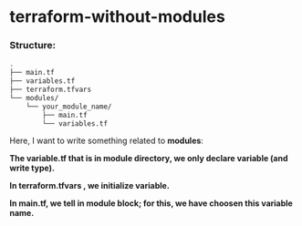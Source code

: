 # terraform-without-modules

### Structure:

```bash
.
├── main.tf             
├── variables.tf        
├── terraform.tfvars    
└── modules/            
    └── your_module_name/ 
        ├── main.tf       
        └── variables.tf  
```

Here, I want to write something related to **modules**:

**The variable.tf that is in module directory, we only declare variable (and write type).**


**In terraform.tfvars , we initialize variable.**


**In main.tf, we tell in module block; for this, we have choosen this variable name.** 






